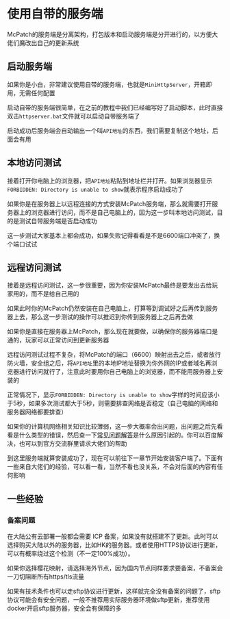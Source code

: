 # 使用自带的服务端

McPatch的服务端是分离架构，打包版本和启动服务端是分开进行的，以方便大佬们魔改出自己的更新系统

## 启动服务端

如果你是小白，非常建议使用自带的服务端，也就是`MiniHttpServer`，开箱即用，无需任何配置

启动自带的服务端很简单，在之前的教程中我们已经编写好了启动脚本，此时直接双击`httpserver.bat`文件就可以启动自带服务端了

启动成功后服务端会自动输出一个叫`API地址`的东西，我们需要复制这个地址，后面会有用

## 本地访问测试

接着打开你电脑上的浏览器，把`API地址`粘贴到地址栏并打开。如果浏览器显示`FORBIDDEN: Directory is unable to show`就表示程序启动成功了

如果你是在服务器上以远程连接的方式安装McPatch服务端，那么就需要打开服务器上的浏览器进行访问，而不是自己电脑上的，因为这一步叫本地访问测试，目的是测试自带服务端是否启动成功

这一步测试大家基本上都会成功，如果失败记得看看是不是6600端口冲突了，换个端口试试

## 远程访问测试

接着是远程访问测试，这一步很重要，因为你安装McPatch最终是要发出去给玩家用的，而不是给自己用的

如果此时你的McPatch仍然安装在自己电脑上，打算等到调试好之后再传到服务器上去，那么这一步测试的操作可以推迟到你传到服务器上之后再去做

如果你是直接在服务器上McPatch，那么现在就要做，以确保你的服务器端口是通的，玩家可以正常访问到更新服务器

远程访问测试过程不复杂，将McPatch的端口（6600）映射出去之后，或者放行防火墙，安全组之后，将`API地址`里的本地IP地址替换为你外网的IP或者域名再浏览器进行访问就行了，注意此时要用你自己电脑上的浏览器，而不能用服务器上安装的

正常情况下，显示`FORBIDDEN: Directory is unable to show`字样的时间应该小于5秒，如果多次测试都大于5秒，则需要排查网络是否稳定（自己电脑的网络和服务器网络都要排查）

如果你的计算机网络相关知识比较薄弱，这一步大概率会出问题，出问题之后先看看是什么类型的错误，然后查一下[常见问题解答](faq.md)是什么原因引起的。你可以百度解决，也可以到官方交流群里请求大佬们的帮助

到这里服务端就算安装成功了，现在可以前往下一章节开始安装客户端了。下面有一些来自大佬们的经验，可以看一看，当然不看也没关系，不会对后面的内容有任何影响

## 一些经验

### 备案问题

在大陆公有云部署一般都会需要 ICP 备案，如果没有就搭建不了更新。此时可以选择购买大陆以外的服务器，比如HK的服务器。或者使用HTTPS协议进行更新，可以有概率绕过这个检测（不一定100%成功）。

如果你选择樱花映射，请选择海外节点，因为国内节点同样要求要备案，不备案会一刀切阻断所有https/tls流量

如果有技术条件也可以走sftp协议进行更新，这样就完全没有备案的问题了，sftp协议可能会有安全问题，一般不推荐用实际服务器环境做sftp更新，推荐使用docker开启sftp服务器，安全会有保障的多
